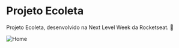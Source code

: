# Projeto Ecoleta

Projeto Ecoleta, desenvolvido na Next Level Week da Rocketseat. :rocket:

![Home](src="/images/ecoleta-home.png")
